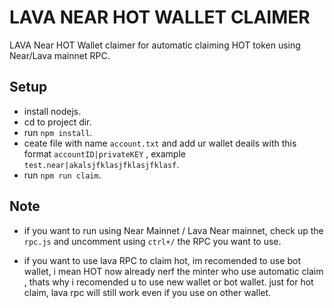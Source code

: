 # LAVA NEAR HOT WALLET CLAIMER

LAVA Near HOT Wallet claimer for automatic claiming HOT token using Near/Lava mainnet RPC.

## Setup
- install nodejs.
- cd to project dir.
- run ```npm install```.
- ceate file with name ```account.txt``` and add ur wallet deails with this format ```accountID|privateKEY``` , example ```test.near|akalsjfklasjfklasjfklasf```.
- run ```npm run claim```.

## Note
- if you want to run using Near Mainnet / Lava Near mainnet, check up the ```rpc.js``` and uncomment using ```ctrl+/``` the RPC you want to use.

- if you want to use lava RPC to claim hot, im recomended to use bot wallet, i mean HOT now already nerf the minter who use automatic claim , thats why i recomended u to use new wallet or bot wallet. just for hot claim, lava rpc will still work even if you use on other wallet.



